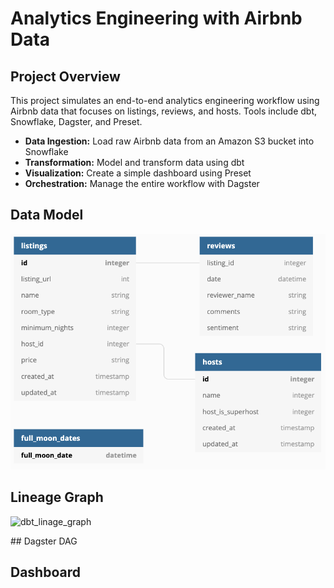 # Analytics Engineering with Airbnb Data

## Project Overview

This project simulates an end-to-end analytics engineering workflow using Airbnb data that focuses on listings, reviews, and hosts. Tools include dbt, Snowflake, Dagster, and Preset.

* **Data Ingestion:** Load raw Airbnb data from an Amazon S3 bucket into Snowflake
* **Transformation:** Model and transform data using dbt 
* **Visualization:** Create a simple dashboard using Preset 
* **Orchestration:** Manage the entire workflow with Dagster

## Data Model
<p align="left">
 <img src="assets/input_schema.png" alt="input_schema"/>
</p>

## Lineage Graph
<p align="left">
 <img src="assets/dbt_linage_graph.png" alt="dbt_linage_graph"/>
</p>
## Dagster DAG

## Dashboard
